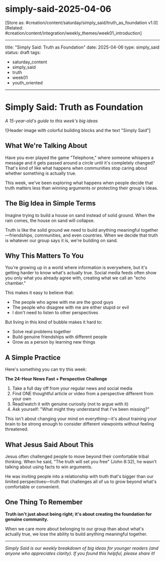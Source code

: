 # simply-said-2025-04-06
[Store as: #creation/content/saturday/simply_said/truth_as_foundation v1.0]
[Related: #creation/content/integration/weekly_themes/week01_introduction]

---
title: "Simply Said: Truth as Foundation"
date: 2025-04-06
type: simply_said
status: draft
tags:
  - saturday_content
  - simply_said
  - truth
  - week01
  - youth_oriented
---

# Simply Said: Truth as Foundation
*A 15-year-old's guide to this week's big ideas*

![Header image with colorful building blocks and the text "Simply Said"]

## What We're Talking About

Have you ever played the game "Telephone," where someone whispers a message and it gets passed around a circle until it's completely changed? That's kind of like what happens when communities stop caring about whether something is actually true.

This week, we've been exploring what happens when people decide that truth matters less than winning arguments or protecting their group's ideas.

## The Big Idea in Simple Terms

Imagine trying to build a house on sand instead of solid ground. When the rain comes, the house on sand will collapse.

Truth is like the solid ground we need to build anything meaningful together—friendships, communities, and even countries. When we decide that truth is whatever our group says it is, we're building on sand.

## Why This Matters To You

You're growing up in a world where information is everywhere, but it's getting harder to know what's actually true. Social media feeds often show you only what you already agree with, creating what we call an "echo chamber."

This makes it easy to believe that:
- The people who agree with me are the good guys
- The people who disagree with me are either stupid or evil
- I don't need to listen to other perspectives

But living in this kind of bubble makes it hard to:
- Solve real problems together
- Build genuine friendships with different people
- Grow as a person by learning new things

## A Simple Practice

Here's something you can try this week:

**The 24-Hour News Fast + Perspective Challenge**

1. Take a full day off from your regular news and social media
2. Find ONE thoughtful article or video from a perspective different from your own
3. Read/watch it with genuine curiosity (not to argue with it)
4. Ask yourself: "What might they understand that I've been missing?"

This isn't about changing your mind on everything—it's about training your brain to be strong enough to consider different viewpoints without feeling threatened.

## What Jesus Said About This

Jesus often challenged people to move beyond their comfortable tribal thinking. When he said, "The truth will set you free" (John 8:32), he wasn't talking about using facts to win arguments.

He was inviting people into a relationship with truth that's bigger than our limited perspectives—truth that challenges all of us to grow beyond what's comfortable or convenient.

## One Thing To Remember

**Truth isn't just about being right; it's about creating the foundation for genuine community.**

When we care more about belonging to our group than about what's actually true, we lose the ability to build anything meaningful together.

---

*Simply Said is our weekly breakdown of big ideas for younger readers (and anyone who appreciates clarity). If you found this helpful, please share it!*
